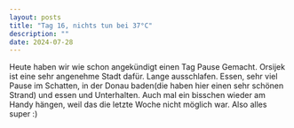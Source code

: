 ```yaml
---
layout: posts
title: "Tag 16, nichts tun bei 37°C"
description: ""
date: 2024-07-28
---
```

Heute haben wir wie schon angekündigt einen Tag Pause Gemacht. Orsijek ist eine sehr angenehme Stadt dafür. Lange ausschlafen. Essen, sehr viel Pause im Schatten, in der Donau baden(die haben hier einen sehr schönen Strand) und essen und Unterhalten. Auch mal ein bisschen wieder am Handy hängen, weil das die letzte Woche nicht möglich war. Also alles super :)
